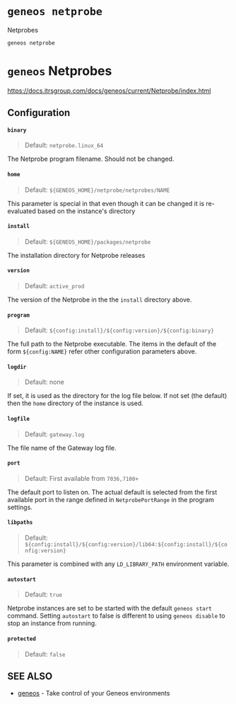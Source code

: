 # `geneos netprobe`

Netprobes

```text
geneos netprobe
```

# `geneos` Netprobes

<https://docs.itrsgroup.com/docs/geneos/current/Netprobe/index.html>

## Configuration

#### `binary`

> Default: `netprobe.linux_64`

The Netprobe program filename. Should not be changed.

#### `home`

> Default: `${GENEOS_HOME}/netprobe/netprobes/NAME`  

This parameter is special in that even though it can be changed it is re-evaluated based on the instance's directory

#### `install`

> Default: `${GENEOS_HOME}/packages/netprobe`
    
The installation directory for Netprobe releases

#### `version`

> Default: `active_prod`

The version of the Netprobe in the the `install` directory above. 

#### `program`

> Default: `${config:install}/${config:version}/${config:binary}`

The full path to the Netprobe executable. The items in the default of the form `${config:NAME}` refer other configuration parameters above.

#### `logdir`

> Default: none

If set, it is used as the directory for the log file below. If not set (the default) then the `home` directory of the instance is used.

#### `logfile`

> Default: `gateway.log`

The file name of the Gateway log file.

#### `port`

> Default: First available from `7036,7100+`

The default port to listen on. The actual default is selected from the first available port in the range defined in `NetprobePortRange` in the program settings.

#### `libpaths`

> Default: `${config:install}/${config:version}/lib64:${config:install}/${config:version}`

This parameter is combined with any `LD_LIBRARY_PATH` environment variable.

#### `autostart`

> Default: `true`

Netprobe instances are set to be started with the default `geneos start` command. Setting `autostart` to false is different to using `geneos disable` to stop an instance from running.

#### `protected`

> Default: `false`



## SEE ALSO

* [geneos](geneos.md)	 - Take control of your Geneos environments
